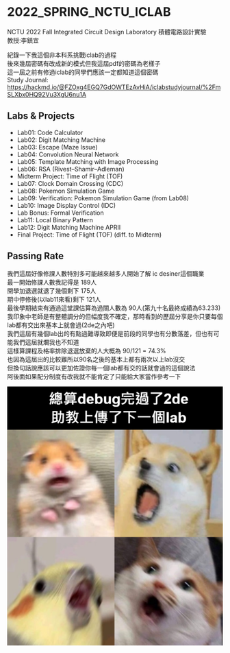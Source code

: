 # 2022_SPRING_NCTU_ICLAB
NCTU 2022 Fall Integrated Circuit Design Laboratory 積體電路設計實驗  
教授:李鎮宜  
  
紀錄一下我這個非本科系挑戰iclab的過程  
後來幾屆密碼有改成新的模式但我這屆pdf的密碼為老樣子  
這一屆之前有修過iclab的同學們應該一定都知道這個密碼  
Study Journal: https://hackmd.io/@FZOxg4EGQ7GdOWTEzAvHiA/iclabstudyjournal/%2FmSLXbx0HQ92Vu3XgU6nu1A

## Labs & Projects
- Lab01: Code Calculator
- Lab02: Digit Matching Machine 
- Lab03: Escape (Maze Issue)
- Lab04: Convolution Neural Network
- Lab05: Template Matching with Image Processing
- Lab06: RSA (Rivest–Shamir–Adleman)
- Midterm Project: Time of Flight (TOF)
- Lab07: Clock Domain Crossing (CDC)
- Lab08: Pokemon Simulation Game
- Lab09: Verification: Pokemon Simulation Game (from Lab08)
- Lab10: Image Display Control (IDC)
- Lab Bonus: Formal Verification
- Lab11: Local Binary Pattern
- Lab12: Digit Matching Machine APRII
- Final Project: Time of Flight (TOF) (diff. to Midterm)




## Passing Rate
我們這屆好像修課人數特別多可能越來越多人開始了解 ic desiner這個職業  
最一開始修課人數我記得是 189人  
開學加退選就退了幾個剩下 175人  
期中停修後(以lab11來看)剩下 121人  
最後學期結束有通過這堂課估算為過關人數為 90人(第九十名最終成績為63.233)  
我印象中老師是有整體調分的但幅度我不確定，那時看到的歷屆分享是你只要每個lab都有交出來基本上就會過(2de之內吧)  
我們這屆有幾個lab出的有點過難導致即便是前段的同學也有分數落差，但也有可能我們這屆就爛我也不知道  
這樣算課程及格率排除退選放棄的人大概為 90/121 = 74.3%  
也因為這屆出的比較難所以90名之後的基本上都有兩次以上lab沒交  
但換句話說應該可以更加佐證你每一個lab都有交的話就會過的這個說法  
阿後面如果配分制度有改我就不能肯定了只能給大家當作參考一下 

![image](https://github.com/GlenChenPo/Pictures/blob/main/After2de.png)
